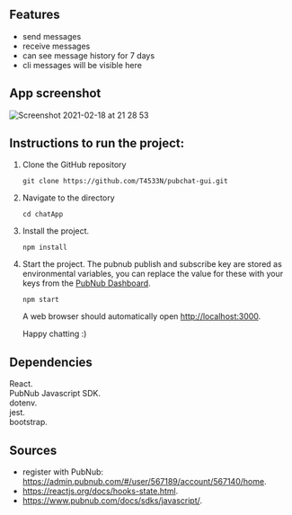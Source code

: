 ## Features

- send messages
- receive messages
- can see message history for 7 days
- cli messages will be visible here

## App screenshot

![Screenshot 2021-02-18 at 21 28 53](https://user-images.githubusercontent.com/71889577/108423859-4ebdf280-7230-11eb-92d7-a1a521fd1817.png)

## Instructions to run the project:

1. Clone the GitHub repository

   ```
   git clone https://github.com/T4533N/pubchat-gui.git
   ```

1. Navigate to the directory

   ```
   cd chatApp
   ```

1. Install the project.

   ```
   npm install
   ```

1. Start the project. The pubnub publish and subscribe key are stored as environmental variables, you can replace the value for these with your keys from the [PubNub Dashboard](https://dashboard.pubnub.com/).

   ```
   npm start
   ```

   A web browser should automatically open [http://localhost:3000](http://localhost:3000).

   Happy chatting :)

## Dependencies

React.  
PubNub Javascript SDK.  
dotenv.  
jest.  
bootstrap.

## Sources

- register with PubNub: https://admin.pubnub.com/#/user/567189/account/567140/home.
- https://reactjs.org/docs/hooks-state.html.
- https://www.pubnub.com/docs/sdks/javascript/.
